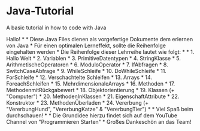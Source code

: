 # Java-Tutorial
A basic tutorial in how to code with Java

Hallo!
		 * 
		 * Diese Java Files dienen als vorgefertige Dokumente dem erlernen von Java
		 * Für einen optimalen Lerneffekt, sollte die Reihenfolge eingehalten werden
		 * Die Reihenfolge dieser Lehrreihe lautet wie folgt:
		 * 
		 * 		1. Hallo Welt
		 * 		2. Variablen
		 * 		3. PrimitiveDatentypen
		 * 		4. StringKlasse
		 * 		5. ArithmetischeOperatoren
		 * 		6. ModuloOperator
		 * 		7. IfAbfragen
		 * 		8. SwitchCaseAbfrage
		 * 		9. WhileSchleife
		 * 		10. DoWhileSchleife
		 * 		11. ForSchleife
		 * 		12. Verschachtelte Schleifen
		 * 		13. Arrays
		 * 		14. ForeachSchleifen
		 * 		15. MehrdimensionaleArrays
		 * 		16. Methoden
		 * 		17. MethodenmitRückgabewert
		 * 		18. Objektorientierung
		 * 		19. Klassen (+ "Computer")
		 * 		20. MethodenInKlassen
		 * 		21. EigenschaftAttribute
		 * 		22. Konstruktor
		 * 		23. MethodenÜberladen
		 * 		24. Vererbung (+ "VererbungHund", "VererbungKatze" & "VererbungTier")
		 * 
		 * Viel Spaß beim durchschauen!
		 * 
		 * Die Grundidee hierzu findet sich auf dem YouTube Channel von "Programmieren Starten"
		 * Großes Dankeschön an das Team!
